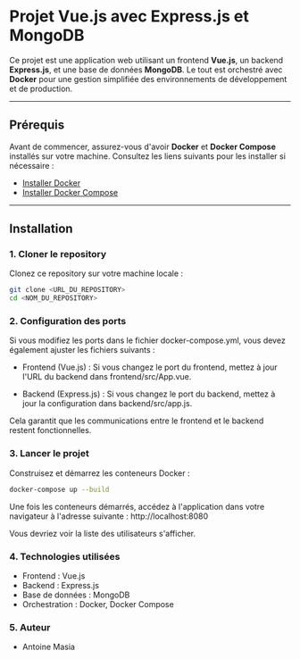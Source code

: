 # Projet Vue.js avec Express.js et MongoDB

Ce projet est une application web utilisant un frontend **Vue.js**, un backend **Express.js**, et une base de données **MongoDB**. Le tout est orchestré avec **Docker** pour une gestion simplifiée des environnements de développement et de production.

---

## Prérequis

Avant de commencer, assurez-vous d'avoir **Docker** et **Docker Compose** installés sur votre machine.
Consultez les liens suivants pour les installer si nécessaire :

- [Installer Docker](https://docs.docker.com/get-docker/)
- [Installer Docker Compose](https://docs.docker.com/compose/install/)

---

## Installation

### 1. Cloner le repository

Clonez ce repository sur votre machine locale :

```bash
git clone <URL_DU_REPOSITORY>
cd <NOM_DU_REPOSITORY>
```

### 2. Configuration des ports

Si vous modifiez les ports dans le fichier docker-compose.yml, vous devez également ajuster les fichiers suivants :

- Frontend (Vue.js) :
  Si vous changez le port du frontend, mettez à jour l'URL du backend dans frontend/src/App.vue.

- Backend (Express.js) :
  Si vous changez le port du backend, mettez à jour la configuration dans backend/src/app.js.

Cela garantit que les communications entre le frontend et le backend restent fonctionnelles.

### 3. Lancer le projet

Construisez et démarrez les conteneurs Docker :

```bash
docker-compose up --build
```

Une fois les conteneurs démarrés, accédez à l'application dans votre navigateur à l'adresse suivante :
http://localhost:8080

Vous devriez voir la liste des utilisateurs s'afficher.

### 4. Technologies utilisées

- Frontend : Vue.js
- Backend : Express.js
- Base de données : MongoDB
- Orchestration : Docker, Docker Compose

### 5. Auteur

- Antoine Masia
